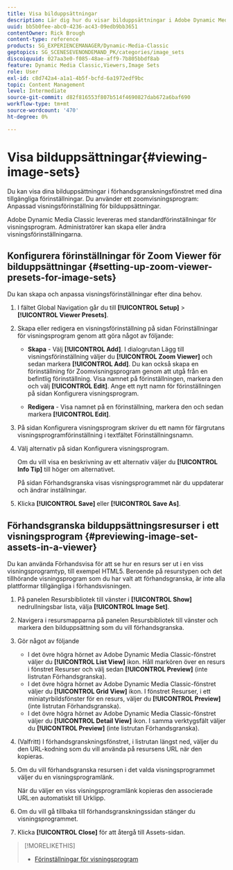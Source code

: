 ```yaml
---
title: Visa bilduppsättningar
description: Lär dig hur du visar bilduppsättningar i Adobe Dynamic Media Classic.
uuid: bb5b0fee-abc0-4236-ac43-09edb9bb3651
contentOwner: Rick Brough
content-type: reference
products: SG_EXPERIENCEMANAGER/Dynamic-Media-Classic
geptopics: SG_SCENESEVENONDEMAND_PK/categories/image_sets
discoiquuid: 027aa3e0-f085-48ae-aff9-7b805bbdf8ab
feature: Dynamic Media Classic,Viewers,Image Sets
role: User
exl-id: c8d742a4-a1a1-4b5f-bcfd-6a1972edf9bc
topic: Content Management
level: Intermediate
source-git-commit: d82f816553f807b514f4690827dab672a6baf690
workflow-type: tm+mt
source-wordcount: '470'
ht-degree: 0%

---
```


# Visa bilduppsättningar{#viewing-image-sets}

Du kan visa dina bilduppsättningar i förhandsgranskningsfönstret med dina tillgängliga förinställningar. Du använder ett zoomvisningsprogram: Anpassad visningsförinställning för bilduppsättningar.

Adobe Dynamic Media Classic levereras med standardförinställningar för visningsprogram. Administratörer kan skapa eller ändra visningsförinställningarna.

## Konfigurera förinställningar för Zoom Viewer för bilduppsättningar {#setting-up-zoom-viewer-presets-for-image-sets}

Du kan skapa och anpassa visningsförinställningar efter dina behov.

1. I fältet Global Navigation går du till **[!UICONTROL Setup]** > **[!UICONTROL Viewer Presets]**.
1. Skapa eller redigera en visningsförinställning på sidan Förinställningar för visningsprogram genom att göra något av följande:

   * **Skapa** - Välj **[!UICONTROL Add]**. I dialogrutan Lägg till visningsförinställning väljer du **[!UICONTROL Zoom Viewer]** och sedan markera **[!UICONTROL Add]**. Du kan också skapa en förinställning för Zoomvisningsprogram genom att utgå från en befintlig förinställning. Visa namnet på förinställningen, markera den och välj **[!UICONTROL Edit]**. Ange ett nytt namn för förinställningen på sidan Konfigurera visningsprogram.

   * **Redigera** - Visa namnet på en förinställning, markera den och sedan markera **[!UICONTROL Edit]**.

1. På sidan Konfigurera visningsprogram skriver du ett namn för färgrutans visningsprogramförinställning i textfältet Förinställningsnamn.
1. Välj alternativ på sidan Konfigurera visningsprogram.

   Om du vill visa en beskrivning av ett alternativ väljer du **[!UICONTROL Info Tip]** till höger om alternativet.

   På sidan Förhandsgranska visas visningsprogrammet när du uppdaterar och ändrar inställningar.

1. Klicka **[!UICONTROL Save]** eller **[!UICONTROL Save As]**.

## Förhandsgranska bilduppsättningsresurser i ett visningsprogram {#previewing-image-set-assets-in-a-viewer}

Du kan använda Förhandsvisa för att se hur en resurs ser ut i en viss visningsprogramtyp, till exempel HTML5. Beroende på resurstypen och det tillhörande visningsprogram som du har valt att förhandsgranska, är inte alla plattformar tillgängliga i förhandsvisningen.

1. På panelen Resursbibliotek till vänster i **[!UICONTROL Show]** nedrullningsbar lista, välja **[!UICONTROL Image Set]**.
1. Navigera i resursmapparna på panelen Resursbibliotek till vänster och markera den bilduppsättning som du vill förhandsgranska.
1. Gör något av följande

   * I det övre högra hörnet av Adobe Dynamic Media Classic-fönstret väljer du **[!UICONTROL List View]** ikon. Håll markören över en resurs i fönstret Resurser och välj sedan **[!UICONTROL Preview]** (inte listrutan Förhandsgranska).
   * I det övre högra hörnet av Adobe Dynamic Media Classic-fönstret väljer du **[!UICONTROL Grid View]** ikon. I fönstret Resurser, i ett miniatyrbildsfönster för en resurs, väljer du **[!UICONTROL Preview]** (inte listrutan Förhandsgranska).
   * I det övre högra hörnet av Adobe Dynamic Media Classic-fönstret väljer du **[!UICONTROL Detail View]** ikon. I samma verktygsfält väljer du **[!UICONTROL Preview]** (inte listrutan Förhandsgranska).

1. (Valfritt) I förhandsgranskningsfönstret, i listrutan längst ned, väljer du den URL-kodning som du vill använda på resursens URL när den kopieras.
1. Om du vill förhandsgranska resursen i det valda visningsprogrammet väljer du en visningsprogramlänk.

   När du väljer en viss visningsprogramlänk kopieras den associerade URL:en automatiskt till Urklipp.

1. Om du vill gå tillbaka till förhandsgranskningssidan stänger du visningsprogrammet.
1. Klicka **[!UICONTROL Close]** för att återgå till Assets-sidan.

>[!MORELIKETHIS]
>
>* [Förinställningar för visningsprogram](application-setup.md#viewer_presets)
